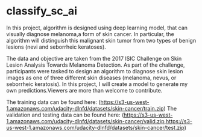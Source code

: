 # classify_sc_ai

In this project, algorithm is designed using deep learning model, that can visually diagnose melanoma,a form of skin cancer. In particular, the algorithm will distinguish this malignant skin tumor from two types of benign lesions (nevi and seborrheic keratoses).

The data and objective are taken from the 2017 ISIC Challenge on Skin Lesion Analysis Towards Melanoma Detection. As part of the challenge, participants were tasked to design an algorithm to diagnose skin lesion images as one of three different skin diseases (melanoma, nevus, or seborrheic keratosis). In this project, I will create a model to generate my own predictions.Viewers are more than welcome to contribute.

The training data can be found here: (https://s3-us-west-1.amazonaws.com/udacity-dlnfd/datasets/skin-cancer/train.zip)
The validation and testing data can be found here: (https://s3-us-west-1.amazonaws.com/udacity-dlnfd/datasets/skin-cancer/valid.zip,https://s3-us-west-1.amazonaws.com/udacity-dlnfd/datasets/skin-cancer/test.zip)

